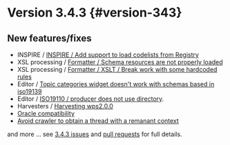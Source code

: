 # Version 3.4.3 {#version-343}

## New features/fixes

-   INSPIRE / [INSPIRE / Add support to load codelists from Registry](https://github.com/geonetwork/core-geonetwork/pull/2741)
-   XSL processing / [Formatter / Schema resources are not properly loaded](https://github.com/geonetwork/core-geonetwork/pull/2979)
-   XSL processing / [Formatter / XSLT / Break work with some hardcoded rules](https://github.com/geonetwork/core-geonetwork/pull/2960)
-   Editor / [Topic categories widget doesn't work with schemas based in iso19139](https://github.com/geonetwork/core-geonetwork/pull/2954)
-   Editor / [ISO19110 / producer does not use directory](https://github.com/geonetwork/core-geonetwork/pull/2944).
-   Harvesters / [Harvesting wps2.0.0](https://github.com/geonetwork/core-geonetwork/pull/2718)
-   [Oracle compatibility](https://github.com/geonetwork/core-geonetwork/pull/2777)
-   [Avoid crawler to obtain a thread with a remanant context](https://github.com/geonetwork/core-geonetwork/pull/2859)

and more \... see [3.4.3 issues](https://github.com/geonetwork/core-geonetwork/issues?q=is%3Aissue+milestone%3A3.4.3+is%3Aclosed) and [pull requests](https://github.com/geonetwork/core-geonetwork/pulls?q=milestone%3A3.4.3+is%3Aclosed+is%3Apr) for full details.
